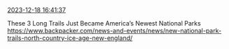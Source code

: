 [2023-12-18 16:41:37](https://mstdn.social/@hill_wanderer/111602414237224373)

These 3 Long Trails Just Became America’s Newest National Parks <a href="https://www.backpacker.com/news-and-events/news/new-national-park-trails-north-country-ice-age-new-england/" target="_blank" rel="nofollow noopener noreferrer" translate="no">https://www.backpacker.com/news-and-events/news/new-national-park-trails-north-country-ice-age-new-england/</a>